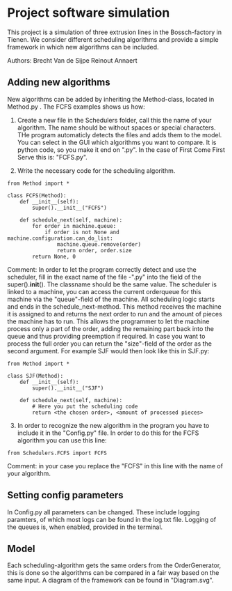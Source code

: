 # Project software simulation

This project is a simulation of three extrusion lines in the Bossch-factory in Tienen. We consider different scheduling algorithms and provide a simple framework in which new algorithms can be included.

Authors:
Brecht Van de Sijpe
Reinout Annaert

## Adding new algorithms

New algorithms can be added by inheriting the Method-class, located in Method.py . The FCFS examples shows us how:

1. Create a new file in the Schedulers folder, call this the name of your algorithm. The name should be without spaces or special characters. THe program automaticly detects the files and adds them to the model. You can select in the GUI which algorithms you want to compare. It is python code, so you make it end on ".py". In the case of First Come First Serve this is: "FCFS.py".

2. Write the necessary code for the scheduling algorithm.

```
from Method import *

class FCFS(Method):
    def __init__(self):
        super().__init__("FCFS")
        
    def schedule_next(self, machine):
        for order in machine.queue:
            if order is not None and machine.configuration.can_do_list:
                machine.queue.remove(order)
                return order, order.size
        return None, 0
```

Comment: In order to let the program correctly detect and use the scheduler, fill in the exact name of the file -".py" into the field of the super().__init__(<name>). The classname should be the same value. The scheduler is linked to a machine, you can access the current orderqueue for this machine via the "queue"-field of the machine. All scheduling logic starts and ends in the schedule_next-method. This method receives the machine it is assigned to and returns the next order to run and the amount of  pieces the machine has to run. This allows the programmer to let the machine process only a part of the order, adding the remaining part back into the queue and thus providing preemption if required. In case you want to process the full order you can return the "size"-field of the order as the second argument. For example SJF would then look like this in SJF.py:

```
from Method import *

class SJF(Method):
    def __init__(self):
        super().__init__("SJF")
        
    def schedule_next(self, machine):
        # Here you put the scheduling code
        return <the chosen order>, <amount of processed pieces>
```

3. In order to recognize the new algorithm in the program you have to include it in the "Config.py" file. In order to do this for the FCFS algorithm you can use this line:

```
from Schedulers.FCFS import FCFS
```

Comment: in your case you replace the "FCFS" in this line with the name of your algorithm.

## Setting config parameters

In Config.py all parameters can be changed. These include logging paramters, of which most logs can be found in the log.txt file. Logging of the queues is, when enabled, provided in the terminal.

## Model

Each scheduling-algorithm gets the same orders from the OrderGenerator, this is done so the algorithms can be compared in a fair way based on the same input. A diagram of the framework can be found in "Diagram.svg".
